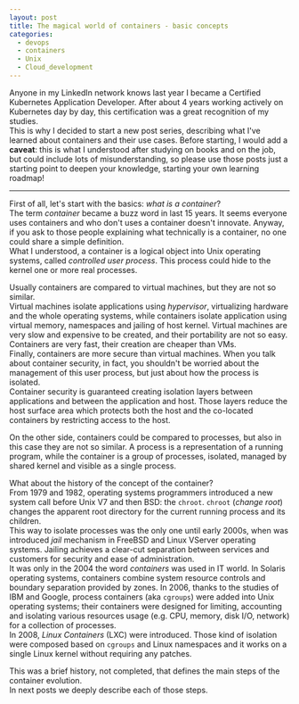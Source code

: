 ```yaml
---
layout: post
title: The magical world of containers - basic concepts
categories:
  - devops
  - containers
  - Unix
  - Cloud_development
---
```


Anyone in my LinkedIn network knows last year I became a Certified Kubernetes Application Developer.
After about 4 years working actively on Kubernetes day by day, this certification was a great recognition of my studies.  
This is why I decided to start a new post series, describing what I've learned about containers and their use cases.
Before starting, I would add a **caveat**: this is what I understood after studying on books and on the job, but could include lots of misunderstanding, so please use those posts just a starting point to deepen your knowledge, starting your own learning roadmap!

---

First of all, let's start with the basics: _what is a container_?   
The term _container_ became a buzz word in last 15 years.
It seems everyone uses containers and who don't uses a container doesn't innovate.
Anyway, if you ask to those people explaining what technically is a container, no one could share a simple definition.  
What I understood, a container is a logical object into Unix operating systems, called _controlled user process_.
This process could hide to the kernel one or more real processes.

Usually containers are compared to virtual machines, but they are not so similar.  
Virtual machines isolate applications using _hypervisor_, virtualizing hardware and the whole operating systems, while containers isolate application using virtual memory, namespaces and jailing of host kernel.
Virtual machines are very slow and expensive to be created, and their portability are not so easy.
Containers are very fast, their creation are cheaper than VMs.  
Finally, containers are more secure than virtual machines.
When you talk about container security, in fact, you shouldn't be worried about the management of this user process, but just about how the process is isolated.  
Container security is guaranteed creating isolation layers between applications and between the application and host.
Those layers reduce the host surface area which protects both the host and the co-located containers by restricting access to the host.

On the other side, containers could be compared to processes, but also in this case they are not so similar.
A process is a representation of a running program, while the container is a group of processes, isolated, managed by shared kernel and visible as a single process.

What about the history of the concept of the container?  
From 1979 and 1982, operating systems programmers introduced a new system call before Unix V7 and then BSD: the `chroot`.
`chroot` (_change root_) changes the apparent root directory for the current running process and its children.  
This way to isolate processes was the only one until early 2000s, when was introduced _jail_ mechanism in FreeBSD and Linux VServer operating systems.
Jailing achieves a clear-cut separation between services and customers for security and ease of administration.  
It was only in the 2004 the word _containers_ was used in IT world.
In Solaris operating systems, containers combine system resource controls and boundary separation provided by zones.
In 2006, thanks to the studies of IBM and Google, process containers (aka `cgroups`) were added into Unix operating systems; their containers were designed for limiting, accounting and isolating various resources usage (e.g. CPU, memory, disk I/O, network) for a collection of processes.   
In 2008, _Linux Containers_ (LXC) were introduced.
Those kind of isolation were composed based on `cgroups` and Linux namespaces and it works on a single Linux kernel without requiring any patches.

This was a brief history, not completed, that defines the main steps of the container evolution.  
In next posts we deeply describe each of those steps.